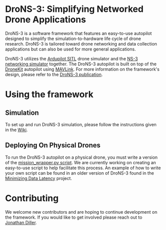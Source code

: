 # DroNS-3: Simplifying Networked Drone Applications
DroNS-3 is a software framework that features an easy-to-use autopilot designed to simplify the simulation-to-hardware life cycle of drone research. DroNS-3 is tailored toward drone networking and data collection applications but can also be used for more general applications.

DroNS-3 utilizes the [Ardupilot SITL](https://ardupilot.org/dev/docs/sitl-simulator-software-in-the-loop.html) drone simulator and the [NS-3 networking simulator](https://www.nsnam.org/) together. The DroNS-3 autopilot is built on top of the [DroneKit](https://github.com/dronekit) autopilot using [MAVLink](https://mavlink.io/en/). For more information on the framework's design, please refer to the [DroNS-3 publication](https://dl.acm.org/doi/10.1145/3597060.3597239).

# Using the framework

## Simulation
To set up and run DroNS-3 simulation, please follow the instructions given in the [Wiki](https://github.com/pervasive-computing-systems-group/DroNS3/wiki).

## Deploying On Physical Drones
To run the DroNS-3 autopilot on a physical drone, you must write a version of the [mission_wrapper.py script](https://github.com/pervasive-computing-systems-group/DroNS3/blob/main/mission_wrapper.py). We are currently working on creating an easy-to-use script to help facilitate this process. An example of how to write your own script can be found in an older version of DroNS-3 found in the [Minimizing Data Latency](https://github.com/JonD07/MinLatencyWSN) project.

# Contributing
We welcome new contributors and are hoping to continue development on the framework. If you would like to get involved please reach out to [Jonathan Diller](https://jond07.github.io/).

